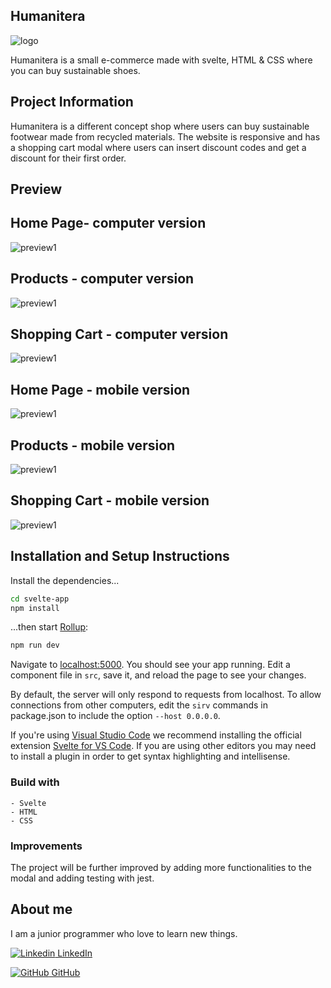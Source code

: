 ## Humanitera 

![logo](src/images/logo.png)

Humanitera is a small e-commerce made with svelte, HTML & CSS where you can buy sustainable shoes.

## Project Information

Humanitera is a different concept shop where users can buy sustainable footwear made from recycled materials.
The website is responsive and has a shopping cart modal where users can insert discount codes and get a discount for their first order. 

## Preview


## Home Page- computer version
![preview1](src/images/preview_desktop1.png)

## Products - computer version
![preview1](src/images/preview_desktop2.png)

## Shopping Cart - computer version
![preview1](src/images/preview_desktop3.png)

## Home Page - mobile version
![preview1](src/images/phone1.png)

##  Products  - mobile version
![preview1](src/images/preview_phone2.png)

## Shopping Cart - mobile version
![preview1](src/images/preview_phone3.png)

## Installation and Setup Instructions

Install the dependencies...

```bash
cd svelte-app
npm install
```

...then start [Rollup](https://rollupjs.org):

```bash
npm run dev
```

Navigate to [localhost:5000](http://localhost:5000). You should see your app running. Edit a component file in `src`, save it, and reload the page to see your changes.

By default, the server will only respond to requests from localhost. To allow connections from other computers, edit the `sirv` commands in package.json to include the option `--host 0.0.0.0`.

If you're using [Visual Studio Code](https://code.visualstudio.com/) we recommend installing the official extension [Svelte for VS Code](https://marketplace.visualstudio.com/items?itemName=svelte.svelte-vscode). If you are using other editors you may need to install a plugin in order to get syntax highlighting and intellisense.


### Build with

    - Svelte 
    - HTML
    - CSS


### Improvements

The project will be further improved by adding more functionalities to the modal and adding testing with jest.

## About me

I am a junior programmer who love to learn new things.

[![Linkedin](https://i.stack.imgur.com/gVE0j.png) LinkedIn](https://www.linkedin.com/in/marta-louridob/?locale=en_US/)
&nbsp;

[![GitHub](https://i.stack.imgur.com/tskMh.png) GitHub](https://github.com/MartaLourido)